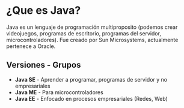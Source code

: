 # ¿Que es Java?
Java es un lenguaje de programación multiproposito (podemos crear videojuegos, programas de escritorio, programas del servidor, microcontroladores). 
Fue creado por Sun Microsystems, actualmente pertenece a Oracle.

## Versiones - Grupos
* **Java SE** - Aprender a programar, programas de servidor y no empresariales
* **Java ME** - Para microcontroladores
* **Java EE** - Enfocado en procesos empresariales (Redes, Web)
